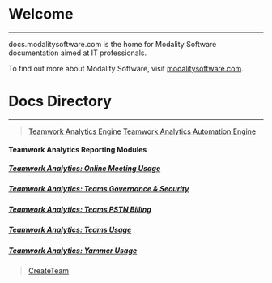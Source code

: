 # Welcome
---

docs.modalitysoftware.com is the home for Modality Software documentation aimed at IT professionals.

To find out more about Modality Software, visit [modalitysoftware.com](https://www.modalitysoftware.com).

# Docs Directory
---

>[Teamwork Analytics Engine](twa/README.md)
>[Teamwork Analytics Automation Engine](twa/twabot)

#### Teamwork Analytics Reporting Modules

##### [Teamwork Analytics: Online Meeting Usage](twa/ModalityOnlineMeetingUsage.md)

##### [Teamwork Analytics: Teams Governance & Security](twa/ModalityTeamsGovernanceAndSecurity.md)

##### [Teamwork Analytics: Teams PSTN Billing](twa/ModalityPSTNBilling.md)

##### [Teamwork Analytics: Teams Usage](twa/ModalityTeamsUsage.md)

##### [Teamwork Analytics: Yammer Usage](twa/ModalityYammerUsage.md)

>[CreateTeam](CreateTeam/README.md)

